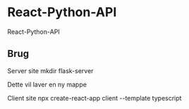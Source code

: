 # React-Python-API
React-Python-API


## Brug 

Server site
    mkdir flask-server

Dette vil laver en ny mappe 

Client site 
    npx create-react-app client --template typescript
